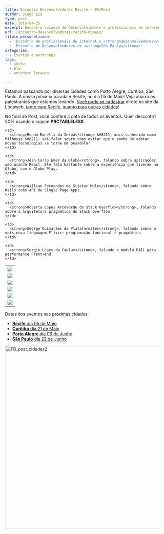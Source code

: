 ```yaml
---
title: Encontro Desenvolvedores Recife – 05/Maio
author: Diego Eis
type: post
date: 2016-04-25
excerpt: Encontro Locaweb de Desenvolvimento e profissionais de internet!
url: /encontro-desenvolvedores-recife-05maio/
titulo_personalizado:
  - 'Encontro de profissionais de internet e <strong>desenvolvedores</strong>!'
  - 'Encontro de Desenvolvedores em <strong>São Paulo</strong>'
categories:
  - Eventos e Workshops
tags:
  - 18elw
  - elw
  - encontro locaweb

---
```

Estamos passando por diversas cidades como Porto Alegre, Curitiba, São Paulo. A nossa próxima parada é Recife, no dia 05 de Maio! Veja abaixo os palestrantes que estamos levando. [Você pode se cadastrar][1] direto no site da Locaweb, [tanto para Recife][2], [quanto para outras cidades][1]!

No final do Post, você confere a data de todos os eventos. Quer desconto? 50% usando o cupom **PRCTABLELESS**.

<table>
  <tr>
    <td>
      <img src="http://eventos.locaweb.com.br/files/2016/03/Renan-Final-60x80.png" />
    </td>
    
    <td>
      <strong>Renan Ranelli da Xerpa</strong> &#8211; mais conhecido como Milhouse &#8211; vai falar sobre como evitar que o sonho de adotar novas tecnologias se torne um pesadolo!
    </td>
  </tr>
  
  <tr>
    <td>
      <img src="http://eventos.locaweb.com.br/files/2016/03/jean-carlo-emer-60x80.jpg" />
    </td>
    
    <td>
      <strong>Jean Carlo Emer da Globo</strong>, falando sobre aplicações web usando React. Ele fala bastante sobre a experiência que tiveram na Globo, com o Globo Play.
    </td>
  </tr>
  
  <tr>
    <td>
      <img src="http://eventos.locaweb.com.br/files/2016/03/Willian-Final-60x80.jpg" />
    </td>
    
    <td>
      <strong>Willian Fernandes da Sticker Mule</strong>, falando sobre Rails como API de Single Page Apps.
    </td>
  </tr>
  
  <tr>
    <td>
      <img src="http://eventos.locaweb.com.br/files/2016/03/Roberta-final-60x80.png" />
    </td>
    
    <td>
      <strong>Roberta Lopes Arcoverde da Stack Overflow</strong>, falando sobre a arquitetura pragmática do Stack Overflow
    </td>
  </tr>
  
  <tr>
    <td>
      <img src="http://eventos.locaweb.com.br/files/2016/03/GeorgeGuimaraes1-60x80.jpg" />
    </td>
    
    <td>
      <strong>George Guimarães da Plataformatec</strong>, falando sobre a mais nova linguagem Elixir: programação funcional e pragmática
    </td>
  </tr>
  
  <tr>
    <td>
      <img src="http://eventos.locaweb.com.br/files/2016/04/Sergio-Lopes-60x80.png" />
    </td>
    
    <td>
      <strong>Sergio Lopes da Caelum</strong>, falando o modelo RAIL para performance Front-end.
    </td>
  </tr>
</table>

Datas dos eventos nas próximas cidades:

  * [**Recife** dia 05 de Maio][2]
  * [**Curitiba** dia 21 de Maio][3]
  * [**Porto Alegre** dia 09 de Junho][4]
  * [**São Paulo** dia 22 de Junho][5]

<a href="http://eventos.locaweb.com.br" rel="attachment wp-att-53829"><img src="http://tableless.com.br/uploads/2016/04/FB_post_cidades2.jpg" alt="FB_post_cidades2" width="716" height="600" class="aligncenter size-full wp-image-53829" /></a>

 [1]: http://eventos.locaweb.com.br/
 [2]: http://eventos.locaweb.com.br/18o-encontro-locaweb-recife/
 [3]: http://eventos.locaweb.com.br/18o-encontro-locaweb-curitiba/
 [4]: http://eventos.locaweb.com.br/18o-encontro-locaweb-porto-alegre/
 [5]: http://eventos.locaweb.com.br/18o-encontro-locaweb-sao-paulo/